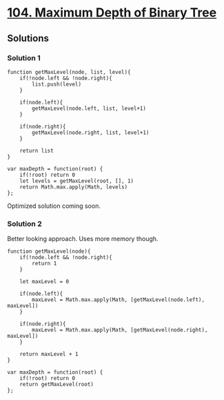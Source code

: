 # [104. Maximum Depth of Binary Tree](https://leetcode.com/problems/maximum-depth-of-binary-tree/)

## Solutions

### Solution 1

```
function getMaxLevel(node, list, level){
    if(!node.left && !node.right){
        list.push(level)
    }
    
    if(node.left){
        getMaxLevel(node.left, list, level+1)
    }
    
    if(node.right){
        getMaxLevel(node.right, list, level+1)
    }
    
    return list
}

var maxDepth = function(root) {
    if(!root) return 0
    let levels = getMaxLevel(root, [], 1)
    return Math.max.apply(Math, levels)
};
```

Optimized solution coming soon.

### Solution 2

Better looking approach. Uses more memory though.

```
function getMaxLevel(node){
    if(!node.left && !node.right){
        return 1
    }
    
    let maxLevel = 0
    
    if(node.left){
        maxLevel = Math.max.apply(Math, [getMaxLevel(node.left), maxLevel])
    }
    
    if(node.right){
        maxLevel = Math.max.apply(Math, [getMaxLevel(node.right), maxLevel])
    }
    
    return maxLevel + 1
}

var maxDepth = function(root) {
    if(!root) return 0
    return getMaxLevel(root)
};
```
